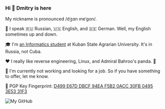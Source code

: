 ### Hi 👋 Dmitry is here

My nickname is pronounced /dʒɑn mɐˈɡon/.

💬 I speak 🇷🇺 Russian, 🇺🇸 English, and 🇩🇪 German. Well, my English sometimes up and down.

🎓 I'm [an Informatics student](https://kubsau.ru/education/portfolio/students/20b48ee3-b072-4438-b9b0-fd468d075fb2/) at Kuban State Agrarian University. It's in Russia, not Cuba.

❤️ I really like reverse engineering, Linux, and Admiral Bahroo's panda. 🐼

🔭 I'm currently not working and looking for a job. So if you have something to offer, let me know.

🔑 PGP Key Fingerprint: [D499 E67D DBCF 94EA F5B2 0ACC 30FB 0495 3E53 31F3](D499E67DDBCF94EAF5B20ACC30FB04953E5331F3.asc)

<!--
**JonMagon/JonMagon** is a ✨ _special_ ✨ repository because its `README.md` (this file) appears on your GitHub profile.

Here are some ideas to get you started:

- 🔭 I’m currently working on ...
- 🌱 I’m currently learning ...
- 👯 I’m looking to collaborate on ...
- 🤔 I’m looking for help with ...
- 💬 Ask me about ...
- 📫 How to reach me: ...
- 😄 Pronouns: ...
- ⚡ Fun fact: ...
-->

![My GitHub](https://github-readme-stats.vercel.app/api?username=JonMagon&count_private=true&show_icons=true&include_all_commits=true)
